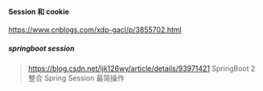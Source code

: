 #### Session 和 cookie

https://www.cnblogs.com/xdp-gacl/p/3855702.html

##### springboot session

>https://blog.csdn.net/ljk126wy/article/details/93971421 SpringBoot 2 整合 Spring Session 最简操作

